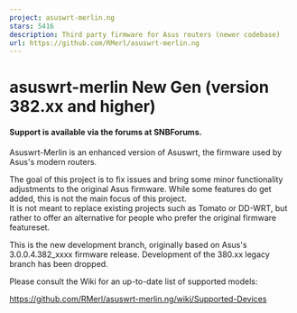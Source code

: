 ```yaml
---
project: asuswrt-merlin.ng
stars: 5416
description: Third party firmware for Asus routers (newer codebase)
url: https://github.com/RMerl/asuswrt-merlin.ng
---
```


asuswrt-merlin New Gen (version 382.xx and higher)
==================================================

#### Support is available via the forums at SNBForums.

Asuswrt-Merlin is an enhanced version of Asuswrt, the firmware used by Asus's modern routers.

The goal of this project is to fix issues and bring some minor functionality adjustments to the original Asus firmware. While some features do get added, this is not the main focus of this project.  
It is not meant to replace existing projects such as Tomato or DD-WRT, but rather to offer an alternative for people who prefer the original firmware featureset.

This is the new development branch, originally based on Asus's 3.0.0.4.382\_xxxx firmware release. Development of the 380.xx legacy branch has been dropped.

Please consult the Wiki for an up-to-date list of supported models:

https://github.com/RMerl/asuswrt-merlin.ng/wiki/Supported-Devices
